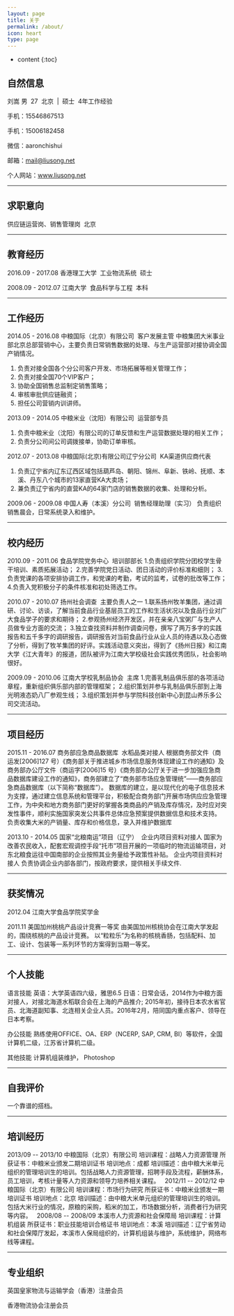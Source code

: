 ```yaml
---
layout: page
title: 关于
permalink: /about/
icon: heart
type: page
---
```

* content
{:toc}
## 自然信息

刘嵩
男  27  北京  |  硕士  4年工作经验

手机：15546867513

手机：15006182458

微信：aaronchishui

邮箱：mail@liusong.net

个人网站：www.liusong.net

---

## 求职意向

供应链运营岗、销售管理岗  北京

---

## 教育经历

2016.09 - 2017.08		香港理工大学  工业物流系统  硕士

2008.09 - 2012.07		江南大学  食品科学与工程  本科

---

## 工作经历

2014.05 - 2016.08	中粮国际（北京）有限公司  客户发展主管
中粮集团大米事业部北京总部营销中心，主要负责日常销售数据的处理、与生产运营部对接协调全国产销情况。
1. 负责对接全国各个分公司客户开发、市场拓展等相关管理工作；
2. 负责对接全国70个VIP客户；
3. 协助全国销售总监制定销售策略；
4. 审核审批供应链融资；
5. 担任公司营销内训讲师。

2013.09 - 2014.05	中粮米业（沈阳）有限公司  运营部专员
1. 负责中粮米业（沈阳）有限公司的订单反馈和生产运营数据处理的相关工作；
2. 负责分公司间公司调拨接单，协助订单审核。

2012.07 - 2013.08	中粮国际(北京)有限公司辽宁分公司  KA渠道供应商代表
1. 负责辽宁省内辽东辽西区域包括葫芦岛、朝阳、锦州、阜新、铁岭、抚顺、本溪、丹东八个城市的13家直营KA大卖场；
2. 兼负责辽宁省内的直营KA的64家门店的销售数据的收集、处理和分析。

2009.06 - 2009.08	中国人寿（本溪）分公司  销售经理助理（实习）
负责组织销售晨会，日常系统录入和维护。

---

## 校内经历

2010.09 - 2011.06	食品学院党务中心  培训部部长
1.负责组织学院分团校学生骨干培训、素质拓展活动；
2.完善学院党日活动、团日活动的评价标准和细则；
3.负责党课的各项安排协调工作，和党课的考勤，考试的监考，试卷的批改等工作；
4.负责入党积极分子的条件核准和初处筛选工作。

2010.07 - 2010.07	扬州社会调查  主要负责人之一
1.联系扬州牧羊集团，通过调研、讨论、访谈，了解当前食品行业基层员工的工作和生活状况以及食品行业对广大食品学子的要求和期待；
2.参观扬州经济开发区，并在亲亲八宝粥厂与生产人员做专业方面的交流；
3.独立查找资料并制作调查问卷，撰写了两万多字的实践报告和五千多字的调研报告，调研报告对当前食品行业从业人员的待遇以及心态做了分析，得到了牧羊集团的好评。实践活动意义突出，得到了《扬州日报》和江南大学《江大青年》的报道，团队被评为江南大学校级社会实践优秀团队，社会影响很好。

2009.09 - 2010.06	江南大学校乳制品协会  主席
1.完善乳制品俱乐部的各项活动章程，重新组织俱乐部内部的管理框架；
2.组织策划并参与乳制品俱乐部到上海光明液态奶八厂参观生线；
3.组织策划并参与学院科技创新中心到昆山养乐多公司交流活动。

---

## 项目经历

2015.11 - 2016.07	商务部应急商品数据库  水稻品类对接人
根据商务部文件（商运发[2006]127 号）《商务部关于推进城乡市场信息服务体现建设工作的通知》及商务部办公厅文件（商运字[2006]15 号）《商务部办公厅关于进一步加强应急商品数据库建设工作的通知》，商务部建立了“商务部市场应急管理统”——商务部应急商品数据库（以下简称“数据库”）。 数据库的建立，是以现代化的电子信息技术为支撑，通过建立信息系统和管理平台，积极配合商务部门开展市场供应应急管理工作，为中央和地方商务部门更好的掌握各类商品的产销及库存情况，及时应对突发性事件，顺利实施国家突发公共事件总体应急预案提供数据信息和技术支持。
负责收集大米的产销量、库存和价格信息，录入并维护数据库

2013.10 - 2014.05	国家“北粮南运”项目（辽宁）  企业内项目资料对接人
国家为改善农民收入，配套宏观调控手段“托市”项目开展的一项临时的物流运输项目，对东北粮食运往中国南部的企业按照其业务量给予政策性补贴。
企业内项目资料对接人
负责协调企业内部各部门，按政府要求，提供相关手续文件.

---

## 获奖情况

2012.04	江南大学食品学院奖学金

2011.11	美国加州桃桃产品设计竞赛一等奖
由美国加州核桃协会在江南大学发起的，围绕核桃的产品设计竞赛。 以“粒粒乐”为名称的核桃香肠，包括配料、加工、设计、包装等一系列环节的方案得到当期一等奖。

---

## 个人技能

语言技能
英语：大学英语四六级，雅思6.5
日语：日常会话，2014作为中粮方面对接人，对接北海道水稻联合会在上海的产品推介; 2015年初，接待日本农水省官员、北海道副知事、北连相关企业人员。2016年2月，陪同国内重点客户、领导在日本考察。

办公技能
熟练使用OFFICE、OA、ERP（NCERP, SAP, CRM, BI）等软件，全国计算机二级，江苏省计算机二级。

其他技能
计算机组装维护， Photoshop

---

## 自我评价

一个靠谱的搭档。

---

## 培训经历

2013/09 -- 2013/10 中粮国际（北京）有限公司
培训课程：战略人力资源管理
所获证书：中粮米业颁发二期培训证书
培训地点：成都
培训描述：由中粮大米单元组织的管理培训生的培训。包括战略人力资源管理，招聘手段及流程，薪酬体系，员工培训，考核计量等人力资源和领导力培养相关课程。
 
2012/11 -- 2012/12 中粮国际（北京）有限公司
培训课程：市场行为研究
所获证书：中粮米业颁发一期培训证书
培训地点：北京
培训描述：由中粮大米单元组织的管理培训生的培训。包括大米行业的情况，原粮的采购，稻米的加工，市场数据分析，消费者行为研究等内容。
 
2008/08 -- 2008/09 本溪市人力资源和社会保障局
培训课程：计算机组装
所获证书：职业技能培训合格证书
培训地点：本溪
培训描述：辽宁省劳动和社会保障厅发起，本溪市人保局组织的，计算机组装与维护，系统维护，网络布线等课程。

---

## 专业组织

英国皇家物流与运输学会（香港）注册会员

香港物流协会注册会员
